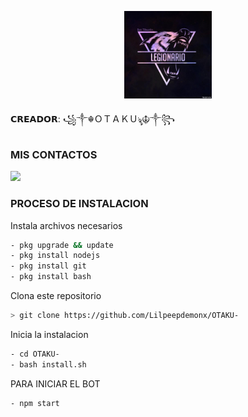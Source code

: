 <p align="center">
<img src="./media/image(5).jpg" width="140" height="140"/>
</p>
𝗖𝗥𝗘𝗔𝗗𝗢𝗥: ꧁༒☬ＯＴＡＫＵৡ☬༒꧂

### MIS CONTACTOS
<p>
<a href="http://wa.me/+51914261272" target="blank"><img src="https://img.shields.io/badge/Whatsapp-30302f?style=flat&logo=whatsapp" /></a>

</p>

### PROCESO DE INSTALACION
Instala archivos necesarios
```bash
- pkg upgrade && update
- pkg install nodejs
- pkg install git
- pkg install bash
```
Clona este repositorio
 ```bash
> git clone https://github.com/Lilpeepdemonx/OTAKU-
```
Inicia la instalacion
```bash
- cd OTAKU-
- bash install.sh
```
PARA INICIAR EL BOT

 ```bash
- npm start
```

